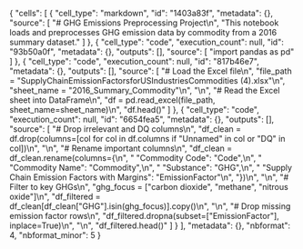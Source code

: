 {
 "cells": [
  {
   "cell_type": "markdown",
   "id": "1403a83f",
   "metadata": {},
   "source": [
    "# GHG Emissions Preprocessing Project\n",
    "This notebook loads and preprocesses GHG emission data by commodity from a 2016 summary dataset."
   ]
  },
  {
   "cell_type": "code",
   "execution_count": null,
   "id": "93b50a0f",
   "metadata": {},
   "outputs": [],
   "source": [
    "import pandas as pd"
   ]
  },
  {
   "cell_type": "code",
   "execution_count": null,
   "id": "817b46e7",
   "metadata": {},
   "outputs": [],
   "source": [
    "# Load the Excel file\n",
    "file_path = \"SupplyChainEmissionFactorsforUSIndustriesCommodities (4).xlsx\"\n",
    "sheet_name = \"2016_Summary_Commodity\"\n",
    "\n",
    "# Read the Excel sheet into DataFrame\n",
    "df = pd.read_excel(file_path, sheet_name=sheet_name)\n",
    "df.head()"
   ]
  },
  {
   "cell_type": "code",
   "execution_count": null,
   "id": "6654fea5",
   "metadata": {},
   "outputs": [],
   "source": [
    "# Drop irrelevant and DQ columns\n",
    "df_clean = df.drop(columns=[col for col in df.columns if \"Unnamed\" in col or \"DQ\" in col])\n",
    "\n",
    "# Rename important columns\n",
    "df_clean = df_clean.rename(columns={\n",
    "    \"Commodity Code\": \"Code\",\n",
    "    \"Commodity Name\": \"Commodity\",\n",
    "    \"Substance\": \"GHG\",\n",
    "    \"Supply Chain Emission Factors with Margins\": \"EmissionFactor\"\n",
    "})\n",
    "\n",
    "# Filter to key GHGs\n",
    "ghg_focus = [\"carbon dioxide\", \"methane\", \"nitrous oxide\"]\n",
    "df_filtered = df_clean[df_clean[\"GHG\"].isin(ghg_focus)].copy()\n",
    "\n",
    "# Drop missing emission factor rows\n",
    "df_filtered.dropna(subset=[\"EmissionFactor\"], inplace=True)\n",
    "\n",
    "df_filtered.head()"
   ]
  }
 ],
 "metadata": {},
 "nbformat": 4,
 "nbformat_minor": 5
}

